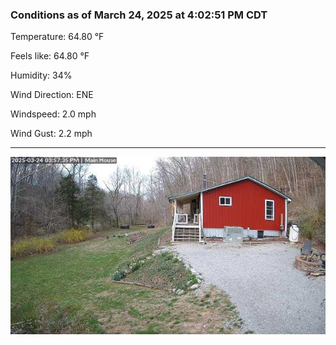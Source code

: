 ### Conditions as of March 24, 2025 at 4:02:51 PM CDT 

Temperature: 64.80 &deg;F

Feels like: 64.80 &deg;F

Humidity: 34%

Wind Direction: ENE

Windspeed: 2.0 mph

Wind Gust: 2.2 mph

---

<img src="./images/latest.jpeg"/>

